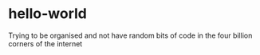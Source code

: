 # hello-world
Trying to be organised
and not have random bits of code in the four billion corners of the internet
